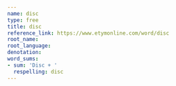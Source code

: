 ```yaml
---
name: disc
type: free
title: disc
reference_link: https://www.etymonline.com/word/disc
root_name: 
root_language: 
denotation: 
word_sums:
- sum: 'Disc + '
  respelling: disc
---
```

